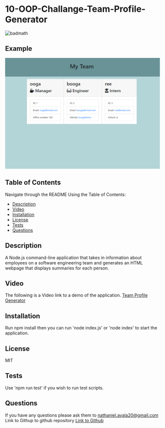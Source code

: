 # 10-OOP-Challange-Team-Profile-Generator
![badmath](https://img.shields.io/badge/license-MIT-green)

## Example
![](assets/images/demoImg.png)

## Table of Contents
Navigate through the README Using the Table of Contents: 
* [Description](#description)
* [Video](#video)
* [Installation](#installation)
* [License](#license)
* [Tests](#tests)
* [Questions](#questions)

## Description 
A Node.js command-line application that takes in information about employees on a software engineering team and generates an HTML webpage that displays summaries for each person.

## Video
The following is a Video link to a demo of the application.
[Team Profile Generator](https://drive.google.com/file/d/1dhBoU_U0uSDDv7v7JhySPWfdEoXfB19Q/view)

## Installation
Run npm install then you can run 'node index.js' or 'node index' to start the application.

## License
MIT

## Tests
Use 'npm run test' if you wish to run test scripts.

## Questions
If you have any questions please ask them to [nathaniel.ayala20@gmail.com](nathaniel.ayala20@gmail.com)
Link to Githup to github repository [Link to Github](https://github.com/nayala98/10-OOP-Challange-Team-Profile-Generator)